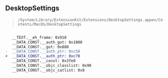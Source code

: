 ## DesktopSettings

> `/System/Library/ExtensionKit/Extensions/DesktopSettings.appex/Contents/MacOS/DesktopSettings`

```diff

   __TEXT.__eh_frame: 0x918
   __DATA_CONST.__auth_got: 0x1080
   __DATA_CONST.__got: 0x880
-  __DATA_CONST.__auth_ptr: 0xc58
+  __DATA_CONST.__auth_ptr: 0xc70
   __DATA_CONST.__const: 0x3fe0
   __DATA_CONST.__objc_classlist: 0x90
   __DATA_CONST.__objc_catlist: 0x8

```
